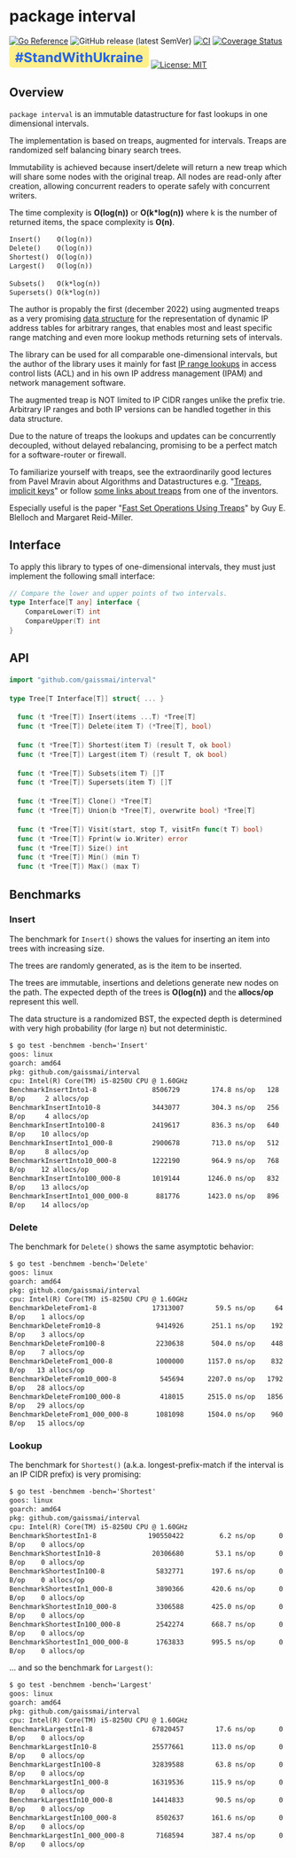 # package interval
[![Go Reference](https://pkg.go.dev/badge/github.com/gaissmai/interval.svg)](https://pkg.go.dev/github.com/gaissmai/interval#section-documentation)
![GitHub release (latest SemVer)](https://img.shields.io/github/v/release/gaissmai/interval)
[![CI](https://github.com/gaissmai/interval/actions/workflows/go.yml/badge.svg)](https://github.com/gaissmai/interval/actions/workflows/go.yml)
[![Coverage Status](https://coveralls.io/repos/github/gaissmai/interval/badge.svg)](https://coveralls.io/github/gaissmai/interval)
[![Stand With Ukraine](https://raw.githubusercontent.com/vshymanskyy/StandWithUkraine/main/badges/StandWithUkraine.svg)](https://stand-with-ukraine.pp.ua)
[![License: MIT](https://img.shields.io/badge/License-MIT-yellow.svg)](https://opensource.org/licenses/MIT)

## Overview

`package interval` is an immutable datastructure for fast lookups in one dimensional intervals.

The implementation is based on treaps, augmented for intervals. Treaps are randomized self balancing binary search trees.

Immutability is achieved because insert/delete will return a new treap which will share some nodes with the original treap.
All nodes are read-only after creation, allowing concurrent readers to operate safely with concurrent writers.

The time complexity is **O(log(n))** or **O(k*log(n))** where k is the number of returned items, the space complexity is **O(n)**.

```
Insert()    O(log(n))
Delete()    O(log(n))
Shortest()  O(log(n))
Largest()   O(log(n))

Subsets()   O(k*log(n))
Supersets() O(k*log(n))
```

The author is propably the first (december 2022) using augmented treaps
as a very promising [data structure] for the representation of dynamic IP address tables
for arbitrary ranges, that enables most and least specific range matching and even more lookup methods
returning sets of intervals.

The library can be used for all comparable one-dimensional intervals,
but the author of the library uses it mainly for fast [IP range lookups] in access control lists (ACL)
and in his own IP address management (IPAM) and network management software.

The augmented treap is NOT limited to IP CIDR ranges unlike the prefix trie.
Arbitrary IP ranges and both IP versions can be handled together in this data structure.

Due to the nature of treaps the lookups and updates can be concurrently decoupled,
without delayed rebalancing, promising to be a perfect match for a software-router or firewall.

To familiarize yourself with treaps, see the extraordinarily good lectures from
Pavel Mravin about Algorithms and Datastructures e.g. "[Treaps, implicit keys]"
or follow [some links about treaps] from one of the inventors.

Especially useful is the paper "[Fast Set Operations Using Treaps]" by Guy E. Blelloch and Margaret Reid-Miller.

[IP Range lookups]: https://github.com/gaissmai/iprange
[data structure]: https://ieeexplore.ieee.org/abstract/document/912716
[Treaps, implicit keys]: https://youtu.be/svAHk-FAQgM
[some links about treaps]: http://faculty.washington.edu/aragon/treaps.html
[Fast Set Operations Using Treaps]: https://www.cs.cmu.edu/~scandal/papers/treaps-spaa98.pdf

## Interface

To apply this library to types of one-dimensional intervals, they must just implement the following small interface:

```go
// Compare the lower and upper points of two intervals.
type Interface[T any] interface {
	CompareLower(T) int
	CompareUpper(T) int
}
```

## API
```go
import "github.com/gaissmai/interval"

type Tree[T Interface[T]] struct{ ... }

  func (t *Tree[T]) Insert(items ...T) *Tree[T]
  func (t *Tree[T]) Delete(item T) (*Tree[T], bool)

  func (t *Tree[T]) Shortest(item T) (result T, ok bool)
  func (t *Tree[T]) Largest(item T) (result T, ok bool)

  func (t *Tree[T]) Subsets(item T) []T
  func (t *Tree[T]) Supersets(item T) []T

  func (t *Tree[T]) Clone() *Tree[T]
  func (t *Tree[T]) Union(b *Tree[T], overwrite bool) *Tree[T]

  func (t *Tree[T]) Visit(start, stop T, visitFn func(t T) bool)
  func (t *Tree[T]) Fprint(w io.Writer) error
  func (t *Tree[T]) Size() int
  func (t *Tree[T]) Min() (min T)
  func (t *Tree[T]) Max() (max T)

```

## Benchmarks

### Insert

The benchmark for `Insert()` shows the values for inserting an item into trees with increasing size.

The trees are randomly generated, as is the item to be inserted.

The trees are immutable, insertions and deletions generate new nodes on the path. The expected depth
of the trees is **O(log(n))** and the **allocs/op** represent this well.

The data structure is a randomized BST, the expected depth is determined with very
high probability (for large n) but not deterministic.

```
$ go test -benchmem -bench='Insert'
goos: linux
goarch: amd64
pkg: github.com/gaissmai/interval
cpu: Intel(R) Core(TM) i5-8250U CPU @ 1.60GHz
BenchmarkInsertInto1-8              8506729        174.8 ns/op   128 B/op     2 allocs/op
BenchmarkInsertInto10-8             3443077        304.3 ns/op   256 B/op     4 allocs/op
BenchmarkInsertInto100-8            2419617        836.3 ns/op   640 B/op    10 allocs/op
BenchmarkInsertInto1_000-8          2900678        713.0 ns/op   512 B/op     8 allocs/op
BenchmarkInsertInto10_000-8         1222190        964.9 ns/op   768 B/op    12 allocs/op
BenchmarkInsertInto100_000-8        1019144       1246.0 ns/op   832 B/op    13 allocs/op
BenchmarkInsertInto1_000_000-8       881776       1423.0 ns/op   896 B/op    14 allocs/op
```

### Delete

The benchmark for `Delete()` shows the same asymptotic behavior:

```
$ go test -benchmem -bench='Delete'
goos: linux
goarch: amd64
pkg: github.com/gaissmai/interval
cpu: Intel(R) Core(TM) i5-8250U CPU @ 1.60GHz
BenchmarkDeleteFrom1-8              17313007        59.5 ns/op     64 B/op    1 allocs/op
BenchmarkDeleteFrom10-8              9414926       251.1 ns/op    192 B/op    3 allocs/op
BenchmarkDeleteFrom100-8             2230638       504.0 ns/op    448 B/op    7 allocs/op
BenchmarkDeleteFrom1_000-8           1000000      1157.0 ns/op    832 B/op   13 allocs/op
BenchmarkDeleteFrom10_000-8           545694      2207.0 ns/op   1792 B/op   28 allocs/op
BenchmarkDeleteFrom100_000-8          418015      2515.0 ns/op   1856 B/op   29 allocs/op
BenchmarkDeleteFrom1_000_000-8       1081098      1504.0 ns/op    960 B/op   15 allocs/op
```

### Lookup

The benchmark for `Shortest()` (a.k.a. longest-prefix-match if the interval is an IP CIDR prefix) is very promising:

```
$ go test -benchmem -bench='Shortest'
goos: linux
goarch: amd64
pkg: github.com/gaissmai/interval
cpu: Intel(R) Core(TM) i5-8250U CPU @ 1.60GHz
BenchmarkShortestIn1-8             190550422         6.2 ns/op      0 B/op    0 allocs/op
BenchmarkShortestIn10-8             20306680        53.1 ns/op      0 B/op    0 allocs/op
BenchmarkShortestIn100-8             5832771       197.6 ns/op      0 B/op    0 allocs/op
BenchmarkShortestIn1_000-8           3890366       420.6 ns/op      0 B/op    0 allocs/op
BenchmarkShortestIn10_000-8          3306588       425.0 ns/op      0 B/op    0 allocs/op
BenchmarkShortestIn100_000-8         2542274       668.7 ns/op      0 B/op    0 allocs/op
BenchmarkShortestIn1_000_000-8       1763833       995.5 ns/op      0 B/op    0 allocs/op
```

... and so the benchmark for `Largest()`:


```
$ go test -benchmem -bench='Largest'
goos: linux
goarch: amd64
pkg: github.com/gaissmai/interval
cpu: Intel(R) Core(TM) i5-8250U CPU @ 1.60GHz
BenchmarkLargestIn1-8               67820457        17.6 ns/op      0 B/op    0 allocs/op
BenchmarkLargestIn10-8              25577661       113.0 ns/op      0 B/op    0 allocs/op
BenchmarkLargestIn100-8             32839588        63.8 ns/op      0 B/op    0 allocs/op
BenchmarkLargestIn1_000-8           16319536       115.9 ns/op      0 B/op    0 allocs/op
BenchmarkLargestIn10_000-8          14414833        90.5 ns/op      0 B/op    0 allocs/op
BenchmarkLargestIn100_000-8          8502637       161.6 ns/op      0 B/op    0 allocs/op
BenchmarkLargestIn1_000_000-8        7168594       387.4 ns/op      0 B/op    0 allocs/op
```
